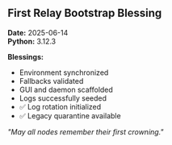 ## First Relay Bootstrap Blessing

**Date:** 2025-06-14  
**Python:** 3.12.3  

**Blessings:**
- Environment synchronized
- Fallbacks validated
- GUI and daemon scaffolded
- Logs successfully seeded
- ✅ Log rotation initialized
- ✅ Legacy quarantine available

*"May all nodes remember their first crowning."*
